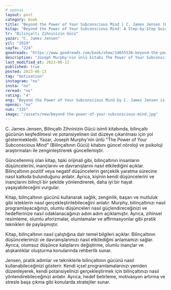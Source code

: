 ```yaml
---
# openai
layout: post
category: book
title: "Beyond the Power of Your Subconscious Mind | C. James Jensen (Kitap)"
kitap: "Beyond the Power of Your Subconscious Mind: A Step-by-Step Guide to Unlock Your Potential"
tr: "Bilinçaltı Zihninizin Gücü"
yazar: "C. James Jensen"
yil: "2019"
sayfa: "224"
goodreads: "https://www.goodreads.com/book/show/14655538-beyond-the-power-of-your-subconscious-mind"
description: "Joseph Murphy'nin ünlü kitabı The Power of Your Subconscious Mind'ın yeni araştırmalarla güncellenmiş hali olan ve C. James Jensen tarafından yazılan Beyond the Power of Your Subconscious Mind kitabı, bilinçaltının gücünü aşarak potansiyeli açığa çıkarmak için adım adım rehberlik ediyor."
last_modified_at: 2023-06-13
published: true
posted: 2023-06-13
tag: "motivation" 
instagram: "no"
insta: "no"
reread: "no"
rating: "4"
eng: "Beyond the Power of Your Subconscious Mind by C. James Jensen is a transformative guide that helps you unlock your potential by harnessing the power of your subconscious mind. This book is the updated version of The Power of Your Subconscious Mind by Joseph Murphy."
openai: "no"
num: "335"
image: "/assets/new/beyond-the-power-of-your-subconscious-mind.jpg"
---
```


C. James Jensen, Bilinçaltı Zihninizin Gücü isimli kitabında, bilinçaltı gücünün keşfedilmesi ve potansiyelinen üst düzeye çıkarılması için yol göstermektedir. Yazar,  Joseph Murphy'nin ünlü "The Power of Your Subconscious Mind" (Bilinçaltının Gücü) kitabını güncel nöroloji ve psikoloji araştırmaları ile zenginleştirerek güncellemiştir. 

Güncellenmiş olan kitap, tıpki orijinali gibi, bilinçaltının insanların düşüncelerini, inançlarını ve davranışlarını nasıl etkilediğini açıklar. Bilinçaltının pozitif veya negatif düşüncelerin gerçeklik yaratma sürecine nasıl katkıda bulunduğunu anlatır. Ayrıca, kişinin kendi düşüncelerini ve inançlarını bilinçli bir şekilde yönlendirerek, daha iyi bir hayat yaşayabileceğini vurgular.

Kitap, bilinçaltının gücünü kullanarak sağlık, zenginlik, başarı ve mutluluk gibi isteklerin nasıl gerçekleştirilebileceğini anlatır. Murphy, bilinçaltınızı nasıl programlayacağınızı, olumlu düşünceleri nasıl güçlendireceğinizi ve hedeflerinize nasıl odaklanacağınızı adım adım açıklamıştır. Ayrıca, zihinsel resimleme, olumlu aforizmalar, olumlamalar ve affirmasyonlar gibi pratik teknikleri de paylaşmıştır.

Kitap, bilinçaltının nasıl çalıştığına dair temel bilgileri açıklar. Bilinçaltının düşüncelerimizi ve davranışlarımızı nasıl etkilediğini anlamamızı sağlar. Ayrıca, olumsuz düşünce kalıplarını değiştirme, olumlu inançlar ve alışkanlıklar oluşturma konularında rehberlik sunar.

Jensen, pratik adımlar ve tekniklerle bilinçaltının gücünü nasıl kullanabileceğinizi gösterir. Kendi içsel programlamalarınızı yeniden düzenleyerek, kendi potansiyelinizi gerçekleştirmek için bilinçaltınızı nasıl yönlendirebileceğinizi anlatır. Ayrıca, hedef belirleme, motivasyon artırma ve stresle başa çıkma gibi konularda stratejiler sunar.







